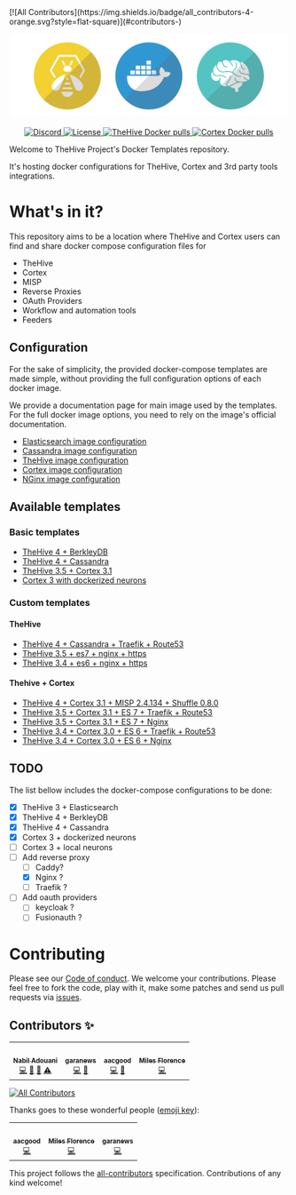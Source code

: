 <div>
<!-- ALL-CONTRIBUTORS-BADGE:START - Do not remove or modify this section -->
[![All Contributors](https://img.shields.io/badge/all_contributors-4-orange.svg?style=flat-square)](#contributors-)
<!-- ALL-CONTRIBUTORS-BADGE:END -->
  <p align="center">
    <img src="assets/header.png" width="700"/>  
  </p>
</div>
<div>
  <p align="center">
    <a href="https://chat.thehive-project.org" target"_blank">
      <img src="https://img.shields.io/discord/779945042039144498" alt="Discord">
    </a>
    <a href="./LICENSE" target"_blank">
      <img src="https://img.shields.io/github/license/TheHive-Project/Docker-Templates" alt="License">
    </a>
    <a href="./LICENSE" target"_blank">
      <img src="https://img.shields.io/docker/pulls/thehiveproject/thehive?color=%23f8c218&label=Thehive%20docker%20pulls" alt="TheHive Docker pulls">
    </a>
    <a href="./LICENSE" target"_blank">
      <img src="https://img.shields.io/docker/pulls/thehiveproject/cortex?color=%2347b7b7&label=Cortex%20docker%20pulls" alt="Cortex Docker pulls">
    </a>
  </p>
</div>

Welcome to TheHive Project's Docker Templates repository.

It's hosting docker configurations for TheHive, Cortex and 3rd party tools integrations.

# What's in it?

This repository aims to be a location where TheHive and Cortex users can find and share docker compose configuration files for

- TheHive
- Cortex
- MISP
- Reverse Proxies
- OAuth Providers
- Workflow and automation tools
- Feeders

## Configuration

For the sake of simplicity, the provided docker-compose templates are made simple, without providing the full configuration options of each docker image.

We provide a documentation page for main image used by the templates. For the full docker image options, you need to rely on the image's official documentation.

- [Elasticsearch image configuration](./docs/elasticsearch-config.md)
- [Cassandra image configuration](./docs/cassandra-config.md)
- [TheHive image configuration](./docs/thehive-config.md)
- [Cortex image configuration](./docs/cortex-config.md)
- [NGinx image configuration](./docs/nginx-config.md) 

## Available templates

### Basic templates

- [TheHive 4 + BerkleyDB](./docker/thehive4-berkleydb)
- [TheHive 4 + Cassandra](./docker/thehive4-cassandra)
- [TheHive 3.5 + Cortex 3.1](./docker/thehive35-cortex3-es7)
- [Cortex 3 with dockerized neurons](./docker/cortex3-docker-neurons)

### Custom templates

#### TheHive

- [TheHive 4 + Cassandra + Traefik + Route53](./docker/thehive4-cassandra3-traefik-route53)
- [TheHive 3.5 + es7 + nginx + https](./docker/docker/thehive35-es7-nginx-https)
- [TheHive 3.4 + es6 + nginx + https](./docker/docker/thehive34-es6-nginx-https)

#### Thehive + Cortex

- [TheHive 4 + Cortex 3.1 + MISP 2.4.134 + Shuffle 0.8.0](./docker/thehive4-cortex3-misp-shuffle)
- [TheHive 3.5 + Cortex 3.1 + ES 7 + Traefik + Route53](./docker/thehive35-cortex3-es7-traefik-route53)
- [TheHive 3.5 + Cortex 3.1 + ES 7 + Nginx](./docker/thehive35-cortex3-es7-nginx-https)
- [TheHive 3.4 + Cortex 3.0 + ES 6 + Traefik + Route53](./docker/thehive34-cortex3-es6-traefik-route53)
- [TheHive 3.4 + Cortex 3.0 + ES 6 + Nginx](./docker/thehive34-cortex3-es6-nginx-https)

## TODO

The list bellow includes the docker-compose configurations to be done:

- [x] TheHive 3 + Elasticsearch
- [X] TheHive 4 + BerkleyDB
- [x] TheHive 4 + Cassandra
- [x] Cortex 3 + dockerized neurons
- [ ] Cortex 3 + local neurons
- [ ] Add reverse proxy
  - [ ] Caddy?
  - [x] Nginx ?
  - [ ] Traefik ?
- [ ] Add oauth providers
  - [ ] keycloak ?
  - [ ] Fusionauth ?
# Contributing
Please see our [Code of conduct](code_of_conduct.md). We welcome your contributions. Please feel free to fork the code, play with it, make some patches and send us pull requests via [issues](https://github.com/TheHive-Project/TheHive/issues).

## Contributors ✨

<!-- ALL-CONTRIBUTORS-BADGE:START - Do not remove or modify this section -->
<!-- ALL-CONTRIBUTORS-LIST:START - Do not remove or modify this section -->
<!-- prettier-ignore-start -->
<!-- markdownlint-disable -->
<table>
  <tr>
    <td align="center"><a href="https://strangebee.com/"><img src="https://avatars2.githubusercontent.com/u/21827?v=4?s=100" width="100px;" alt=""/><br /><sub><b>Nabil Adouani</b></sub></a><br /><a href="https://github.com/TheHive-Project/Docker-Templates/commits?author=nadouani" title="Code">💻</a> <a href="https://github.com/TheHive-Project/Docker-Templates/commits?author=nadouani" title="Documentation">📖</a> <a href="https://github.com/TheHive-Project/Docker-Templates/pulls?q=is%3Apr+reviewed-by%3Anadouani" title="Reviewed Pull Requests">👀</a> <a href="https://github.com/TheHive-Project/Docker-Templates/commits?author=nadouani" title="Tests">⚠️</a></td>
    <td align="center"><a href="https://github.com/garanews"><img src="https://avatars1.githubusercontent.com/u/16938405?v=4?s=100" width="100px;" alt=""/><br /><sub><b>garanews</b></sub></a><br /><a href="https://github.com/TheHive-Project/Docker-Templates/commits?author=garanews" title="Code">💻</a> <a href="https://github.com/TheHive-Project/Docker-Templates/commits?author=garanews" title="Documentation">📖</a></td>
    <td align="center"><a href="https://blog.agood.cloud/"><img src="https://avatars2.githubusercontent.com/u/28122532?v=4?s=100" width="100px;" alt=""/><br /><sub><b>aacgood</b></sub></a><br /><a href="https://github.com/TheHive-Project/Docker-Templates/commits?author=aacgood" title="Code">💻</a> <a href="https://github.com/TheHive-Project/Docker-Templates/commits?author=aacgood" title="Documentation">📖</a></td>
    <td align="center"><a href="https://github.com/milesflo"><img src="https://avatars1.githubusercontent.com/u/14067660?v=4?s=100" width="100px;" alt=""/><br /><sub><b>Miles Florence</b></sub></a><br /><a href="https://github.com/TheHive-Project/Docker-Templates/commits?author=milesflo" title="Code">💻</a></td>
  </tr>
</table>

<!-- markdownlint-restore -->
<!-- prettier-ignore-end -->

<!-- ALL-CONTRIBUTORS-LIST:END -->
[![All Contributors](https://img.shields.io/badge/all_contributors-3-orange.svg?style=flat-square)](#contributors-)
<!-- ALL-CONTRIBUTORS-BADGE:END -->

Thanks goes to these wonderful people ([emoji key](https://allcontributors.org/docs/en/emoji-key)):

<!-- ALL-CONTRIBUTORS-LIST:START - Do not remove or modify this section -->
<!-- prettier-ignore-start -->
<!-- markdownlint-disable -->
<table>
  <tr>
    <td align="center"><a href="https://blog.agood.cloud"><img src="https://avatars2.githubusercontent.com/u/28122532?v=4" width="100px;" alt=""/><br /><sub><b>aacgood</b></sub></a><br /><a href="https://github.com/TheHive-Project/Docker-Templates/commits?author=aacgood" title="Code">💻</a></td>
    <td align="center"><a href="https://github.com/milesflo"><img src="https://avatars1.githubusercontent.com/u/14067660?v=4" width="100px;" alt=""/><br /><sub><b>Miles Florence</b></sub></a><br /><a href="https://github.com/TheHive-Project/Docker-Templates/commits?author=milesflo" title="Code">💻</a></td>
    <td align="center"><a href="https://github.com/garanews"><img src="https://avatars1.githubusercontent.com/u/16938405?v=4" width="100px;" alt=""/><br /><sub><b>garanews</b></sub></a><br /><a href="https://github.com/TheHive-Project/Docker-Templates/commits?author=garanews" title="Code">💻</a></td>
  </tr>
</table>

<!-- markdownlint-enable -->
<!-- prettier-ignore-end -->
<!-- ALL-CONTRIBUTORS-LIST:END -->

This project follows the [all-contributors](https://github.com/all-contributors/all-contributors) specification. Contributions of any kind welcome!
